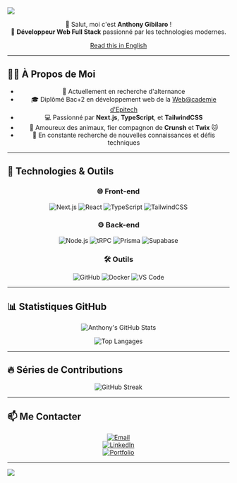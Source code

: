 <img align="center" src="https://capsule-render.vercel.app/api?type=waving&color=gradient&height=200&section=header&text=Anthony%20Gibilaro&fontSize=45&fontAlignY=40&fontColor=fff&animation=fadeIn" />

<div align="center">

👋 Salut, moi c'est **Anthony Gibilaro** !  
🎯 **Développeur Web Full Stack** passionné par les technologies modernes.

[Read this in English](README_EN.md)

</div>

---

## 🧑‍💻 **À Propos de Moi**

<div align="center">

- 🔭 Actuellement en recherche d'alternance  
- 🎓 Diplômé Bac+2 en développement web de la [Web@cademie d'Epitech](https://www.epitech.eu/)  
- 💻 Passionné par **Next.js**, **TypeScript**, et **TailwindCSS**  
- 🐾 Amoureux des animaux, fier compagnon de **Crunsh** et **Twix** 🐱  
- 🌱 En constante recherche de nouvelles connaissances et défis techniques

</div>

---

## 🚀 **Technologies & Outils**

<div align="center">

### 🌐 **Front-end**

![Next.js](https://img.shields.io/badge/Next.js-000000?style=flat&logo=next.js&logoColor=white)
![React](https://img.shields.io/badge/React-20232A?style=flat&logo=react&logoColor=61DAFB)
![TypeScript](https://img.shields.io/badge/TypeScript-007ACC?style=flat&logo=typescript&logoColor=white)
![TailwindCSS](https://img.shields.io/badge/TailwindCSS-06B6D4?style=flat&logo=tailwindcss&logoColor=white)

### ⚙️ **Back-end**

![Node.js](https://img.shields.io/badge/Node.js-339933?style=flat&logo=node.js&logoColor=white)
![tRPC](https://img.shields.io/badge/tRPC-2596be?style=flat&logo=trpc&logoColor=white)
![Prisma](https://img.shields.io/badge/Prisma-2D3748?style=flat&logo=prisma&logoColor=white)
![Supabase](https://img.shields.io/badge/Supabase-3ECF8E?style=flat&logo=supabase&logoColor=white)

### 🛠️ **Outils**

![GitHub](https://img.shields.io/badge/GitHub-181717?style=flat&logo=github&logoColor=white)
![Docker](https://img.shields.io/badge/Docker-2496ED?style=flat&logo=docker&logoColor=white)
![VS Code](https://img.shields.io/badge/VS_Code-007ACC?style=flat&logo=visual-studio-code&logoColor=white)

</div>

---

## 📊 **Statistiques GitHub**

<div align="center">

![Anthony's GitHub Stats](https://github-readme-stats.vercel.app/api?username=AnthonyGibilaro&show_icons=true&theme=radical&count_private=true&include_all_commits=true)

![Top Langages](https://github-readme-stats.vercel.app/api/top-langs/?username=AnthonyGibilaro&layout=compact&theme=radical&langs_count=8)

</div>

---

## 🔥 **Séries de Contributions**

<div align="center">

![GitHub Streak](https://streak-stats.demolab.com?user=AnthonyGibilaro&theme=radical&count_private=true)

</div>

---

## 📫 **Me Contacter**

<div align="center">

[![Email](https://img.shields.io/badge/Email-contact@gibilab.com-3c3c3c?style=flat&logo=protonmail&logoColor=white)](mailto:contact@gibilab.com)  
[![LinkedIn](https://img.shields.io/badge/LinkedIn-Anthony%20Gibilaro-blue?style=flat&logo=linkedin)](https://www.linkedin.com/in/anthonygibilaro)  
[![Portfolio](https://img.shields.io/badge/Portfolio-agibilaro.com-ff9800?style=flat&logo=web&logoColor=white)](https://www.gibilab.com)

</div>

---

<img align="center" src="https://capsule-render.vercel.app/api?type=waving&color=gradient&height=200&section=footer" />

